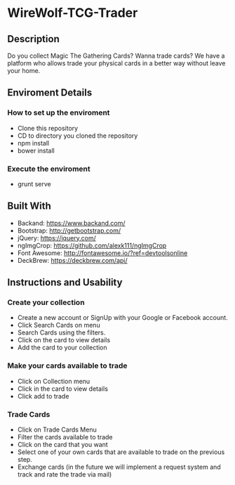 # WireWolf-TCG-Trader #

## Description ##
Do you collect Magic The Gathering Cards? Wanna trade cards? We have a platform who allows trade your physical cards in a better way without leave your home.

## Enviroment Details ##

### How to set up the enviroment ###
- Clone this repository
- CD to directory you cloned the repository
- npm install
- bower install

### Execute the enviroment  ###
- grunt serve

## Built With ##
 - Backand: https://www.backand.com/
 - Bootstrap: http://getbootstrap.com/
 - jQuery: https://jquery.com/
 - ngImgCrop: https://github.com/alexk111/ngImgCrop
 - Font Awesome: http://fontawesome.io/?ref=devtoolsonline
 - DeckBrew: https://deckbrew.com/api/

## Instructions and Usability ##

### Create your collection ###
 - Create a new account or SignUp with your Google or Facebook account.
 - Click Search Cards on menu
 - Search Cards using the filters.
 - Click on the card to view details
 - Add the card to your collection

### Make your cards available to trade ###
 - Click on Collection menu
 - Click in the card to view details
 - Click add to trade

### Trade Cards ###
 - Click on Trade Cards Menu
 - Filter the cards available to trade
 - Click on the card that you want
 - Select one of your own cards that are available to trade on the previous step.
 - Exchange cards (in the future we will implement a request system and track and rate the trade via mail)

